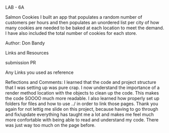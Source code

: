 LAB - 6A

Salmon Cookies
I built an app that populates a random number of customers per hours and then populates an unordered list per city of how many cookies are needed to be baked at each location to meet the demand.  I have also included the total number of cookies for each store. 

Author: Don Bandy

Links and Resources

submission PR

Any Links you used as reference

Reflections and Comments:
I learned that the code and project structure that I was setting up was pure crap.  I now understand the importance of a render method location with the objects to clean up the code.  This makes the code SOOOO much more readable.  I also learned how properly set up folders for files and how to use ../ in order to link those pages.  Thank you again for not lettig me slide on this project, because having to go through and fix/update everything has taught me a lot and makes me feel much more confortable with being able to read and understand my code.  There was just way too much on the page before. 